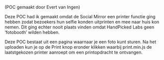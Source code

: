 (POC gemaakt door Evert van Ingen)

Deze POC had ik gemaakt omdat de Social Mirror een printer functie ging hebben zodat bezoekers hun selfie konden uitprinten en mee naar huis kon nemen.
Dit ging echter nooit plaats vinden omdat HandPicked Labs geen ‘fotobooth’ wilden hebben.

Deze POC bestaat uit een pagina waarnaar je een foto kunt sturen. Na het uploaden kun je op de Print knop eronder klikken waarbij print.min.js de laatstgekozen printer aanroept om een printopdracht te ontvangen.
